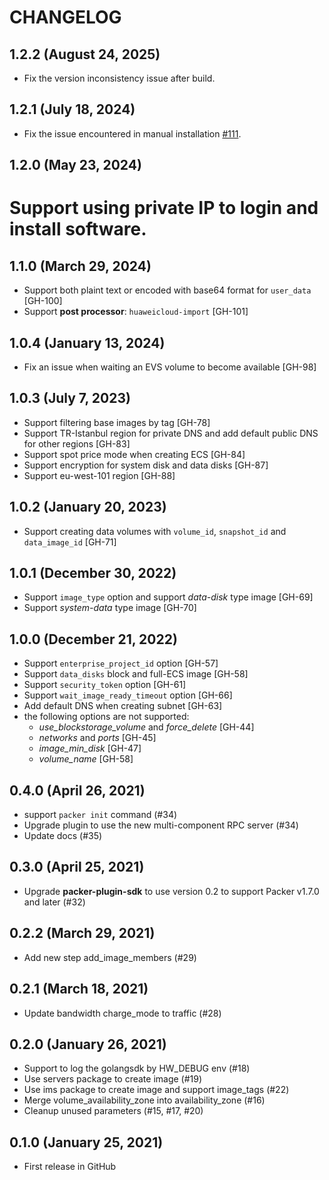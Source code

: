 # CHANGELOG

## 1.2.2 (August 24, 2025)

* Fix the version inconsistency issue after build.

## 1.2.1 (July 18, 2024)

* Fix the issue encountered in manual installation [#111](https://github.com/huaweicloud/packer-plugin-huaweicloud/issues/111).

## 1.2.0 (May 23, 2024)

# Support using private IP to login and install software.

## 1.1.0 (March 29, 2024)

* Support both plaint text or encoded with base64 format for `user_data` [GH-100]
* Support **post processor**: `huaweicloud-import` [GH-101]

## 1.0.4 (January 13, 2024)

* Fix an issue when waiting an EVS volume to become available [GH-98]

## 1.0.3 (July 7, 2023)

* Support filtering base images by tag [GH-78]
* Support TR-Istanbul region for private DNS and add default public DNS for other regions [GH-83]
* Support spot price mode when creating ECS [GH-84]
* Support encryption for system disk and data disks [GH-87]
* Support eu-west-101 region [GH-88]

## 1.0.2 (January 20, 2023)

* Support creating data volumes with `volume_id`, `snapshot_id` and `data_image_id` [GH-71]

## 1.0.1 (December 30, 2022)

* Support `image_type` option and support *data-disk* type image [GH-69]
* Support *system-data* type image [GH-70]

## 1.0.0 (December 21, 2022)

* Support `enterprise_project_id` option [GH-57]
* Support `data_disks` block and full-ECS image [GH-58]
* Support `security_token` option [GH-61]
* Support `wait_image_ready_timeout` option [GH-66]
* Add default DNS when creating subnet [GH-63]
* the following options are not supported:
  + *use_blockstorage_volume* and *force_delete* [GH-44]
  + *networks* and *ports*  [GH-45]
  + *image_min_disk* [GH-47]
  + *volume_name* [GH-58]

## 0.4.0 (April 26, 2021)

* support `packer init` command (#34)
* Upgrade plugin to use the new multi-component RPC server (#34)
* Update docs (#35)

## 0.3.0 (April 25, 2021)

* Upgrade **packer-plugin-sdk** to use version 0.2 to support Packer v1.7.0 and later (#32)

## 0.2.2 (March 29, 2021)

* Add new step add_image_members (#29)

## 0.2.1 (March 18, 2021)

* Update bandwidth charge_mode to traffic (#28)

## 0.2.0 (January 26, 2021)

* Support to log the golangsdk by HW_DEBUG env (#18)
* Use servers package to create image (#19)
* Use ims package to create image and support image_tags (#22)
* Merge volume_availability_zone into availability_zone (#16)
* Cleanup unused parameters (#15, #17, #20)

## 0.1.0 (January 25, 2021)

* First release in GitHub
